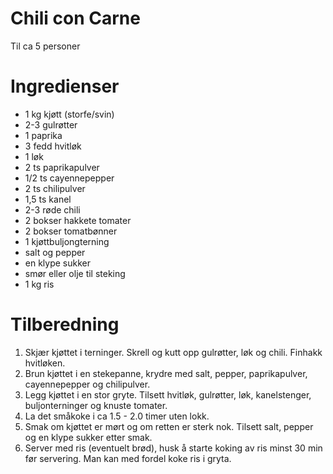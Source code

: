 # Chili con Carne
Til ca 5 personer

# Ingredienser
* 1 kg kjøtt (storfe/svin)
* 2-3 gulrøtter
* 1 paprika
* 3 fedd hvitløk
* 1 løk
* 2 ts paprikapulver
* 1/2 ts cayennepepper
* 2 ts chilipulver
* 1,5 ts kanel
* 2-3 røde chili
* 2 bokser hakkete tomater
* 2 bokser tomatbønner
* 1 kjøttbuljongterning
* salt og pepper
* en klype sukker
* smør eller olje til steking
* 1 kg ris

# Tilberedning
1. Skjær kjøttet i terninger. Skrell og kutt opp gulrøtter, løk og chili. Finhakk hvitløken.
2. Brun kjøttet i en stekepanne, krydre med salt, pepper, paprikapulver, cayennepepper og chilipulver.
3. Legg kjøttet i en stor gryte. Tilsett hvitløk, gulrøtter, løk, kanelstenger, buljonterninger og knuste tomater.
4. La det småkoke i ca 1.5 - 2.0 timer uten lokk.
5. Smak om kjøttet er mørt og om retten er sterk nok. Tilsett salt, pepper og en klype sukker etter smak.
6. Server med ris (eventuelt brød), husk å starte koking av ris minst 30 min før servering. Man kan med fordel koke ris i gryta.
